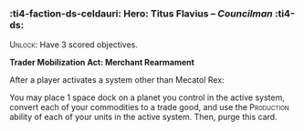### :ti4-faction-ds-celdauri: **Hero**: Titus Flavius – _Councilman_ :ti4-ds:

<span style="font-variant:small-caps;">Unlock</span>: Have 3 scored objectives.

**Trader Mobilization Act: Merchant Rearmament**

After a player activates a system other than Mecatol Rex:

You may place 1 space dock on a planet you control in the active system, convert each of your commodities to a trade good, and use the <span style="font-variant:small-caps;">Production</span> ability of each of your units in the active system. Then, purge this card.
